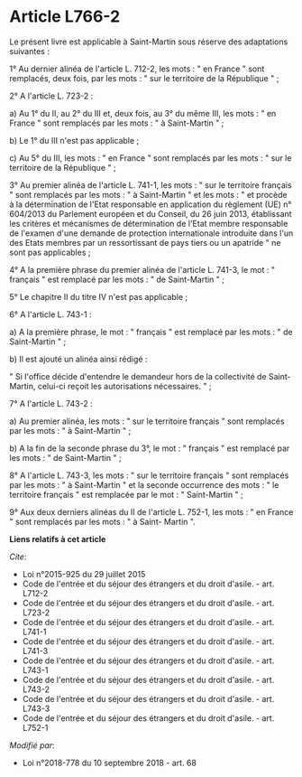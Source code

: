 # Article L766-2

Le présent livre est applicable à Saint-Martin sous réserve des adaptations suivantes :

1° Au dernier alinéa de l'article L. 712-2, les mots : " en France " sont remplacés, deux fois, par les mots : " sur le
territoire de la République " ;

2° A l'article L. 723-2 :

a) Au 1° du II, au 2° du III et, deux fois, au 3° du même III, les mots : " en France " sont remplacés par les mots : " à
Saint-Martin " ;

b) Le 1° du III n'est pas applicable ;

c) Au 5° du III, les mots : " en France " sont remplacés par les mots : " sur le territoire de la République " ;

3° Au premier alinéa de l'article L. 741-1, les mots : " sur le territoire français " sont remplacés par les mots : " à
Saint-Martin " et les mots : " et procède à la détermination de l'Etat responsable en application du règlement (UE) n°
604/2013 du Parlement européen et du Conseil, du 26 juin 2013, établissant les critères et mécanismes de détermination de
l'Etat membre responsable de l'examen d'une demande de protection internationale introduite dans l'un des Etats membres par
un ressortissant de pays tiers ou un apatride " ne sont pas applicables ;

4° A la première phrase du premier alinéa de l'article L. 741-3, le mot : " français " est remplacé par les mots : " de
Saint-Martin " ;

5° Le chapitre II du titre IV n'est pas applicable ;

6° A l'article L. 743-1 :

a) A la première phrase, le mot : " français " est remplacé par les mots : " de Saint-Martin " ;

b) Il est ajouté un alinéa ainsi rédigé :

" Si l'office décide d'entendre le demandeur hors de la collectivité de Saint-Martin, celui-ci reçoit les autorisations
nécessaires. " ;

7° A l'article L. 743-2 :

a) Au premier alinéa, les mots : " sur le territoire français " sont remplacés par les mots : " à Saint-Martin " ;

b) A la fin de la seconde phrase du 3°, le mot : " français " est remplacé par les mots : " de Saint-Martin " ;

8° A l'article L. 743-3, les mots : " sur le territoire français " sont remplacés par les mots : " à Saint-Martin " et la
seconde occurrence des mots : " le territoire français " est remplacée par le mot : " Saint-Martin " ;

9° Aux deux derniers alinéas du II de l'article L. 752-1, les mots : " en France " sont remplacés par les mots : " à Saint-
Martin ".

**Liens relatifs à cet article**

_Cite_:

  - Loi n°2015-925 du 29 juillet 2015
  - Code de l'entrée et du séjour des étrangers et du droit d'asile. - art. L712-2
  - Code de l'entrée et du séjour des étrangers et du droit d'asile. - art. L723-2
  - Code de l'entrée et du séjour des étrangers et du droit d'asile. - art. L741-1
  - Code de l'entrée et du séjour des étrangers et du droit d'asile. - art. L741-3
  - Code de l'entrée et du séjour des étrangers et du droit d'asile. - art. L743-1
  - Code de l'entrée et du séjour des étrangers et du droit d'asile. - art. L743-2
  - Code de l'entrée et du séjour des étrangers et du droit d'asile. - art. L743-3
  - Code de l'entrée et du séjour des étrangers et du droit d'asile. - art. L752-1

_Modifié par_:

  - Loi n°2018-778 du 10 septembre 2018 - art. 68

